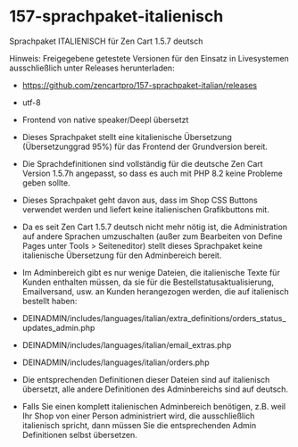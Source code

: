 # 157-sprachpaket-italienisch
Sprachpaket ITALIENISCH für Zen Cart 1.5.7 deutsch 

Hinweis: 
Freigegebene getestete Versionen für den Einsatz in Livesystemen ausschließlich unter Releases herunterladen:
* https://github.com/zencartpro/157-sprachpaket-italian/releases

* utf-8
* Frontend von native speaker/Deepl übersetzt 

* Dieses Sprachpaket stellt eine kitalienische Übersetzung (Übersetzunggrad 95%) für das Frontend der Grundversion bereit. 
* Die Sprachdefinitionen sind vollständig für die deutsche Zen Cart Version 1.5.7h angepasst, so dass es auch mit PHP 8.2 keine Probleme geben sollte. 
* Dieses Sprachpaket geht davon aus, dass im Shop CSS Buttons verwendet werden und liefert keine italienischen Grafikbuttons mit. 

* Da es seit Zen Cart 1.5.7 deutsch nicht mehr nötig ist, die Administration auf andere Sprachen umzuschalten (außer zum Bearbeiten von Define Pages unter Tools > Seiteneditor) stellt dieses Sprachpaket keine italienische Übersetzung für den Adminbereich bereit.
* Im Adminbereich gibt es nur wenige Dateien, die italienische Texte für Kunden enthalten müssen, da sie für die Bestellstatusaktualisierung, Emailversand, usw. an Kunden herangezogen werden, die auf italienisch bestellt haben:

* DEINADMIN/includes/languages/italian/extra_definitions/orders_status_updates_admin.php
* DEINADMIN/includes/languages/italian/email_extras.php
* DEINADMIN/includes/languages/italian/orders.php 

* Die entsprechenden Definitionen dieser Dateien sind auf italienisch übersetzt, alle andere Definitionen des Adminbereichs sind auf deutsch.

* Falls Sie einen komplett italienischen Adminbereich benötigen, z.B. weil Ihr Shop von einer Person administriert wird, die ausschließlich italienisch spricht, dann müssen Sie die entsprechenden Admin Definitionen selbst übersetzen.
